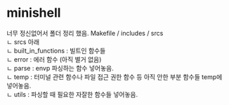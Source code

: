 # minishell

너무 정신없어서 폴더 정리 했음.
Makefile / includes / srcs  
  ㄴ srcs 아래  
      ㄴ built_in_functions : 빌트인 함수들  
      ㄴ error : 에러 함수 (아직 별거 없음)  
      ㄴ parse : envp 파싱하는 함수 넣어놓음.  
      ㄴ temp : 터미널 관련 함수나 파일 접근 권한 함수 등 아직 안한 부분 함수들 temp에 넣어놓음.  
      ㄴ utils : 파싱할 때 필요한 자잘한 함수들 넣어놓음.  
     

